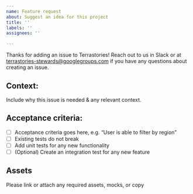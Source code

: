 ```yaml
---
name: Feature request
about: Suggest an idea for this project
title: ''
labels: ''
assignees: ''

---
```


Thanks for adding an issue to Terrastories! Reach out to us in Slack or at terrastories-stewards@googlegroups.com if you have any questions about creating an issue.

## Context:
Include why this issue is needed & any relevant context.

## Acceptance criteria:

- [ ] Acceptance criteria goes here, e.g. “User is able to filter by region”
- [ ] Existing tests do not break
- [ ] Add unit tests for any new functionality
- [ ] \(Optional) Create an integration test for any new feature

## Assets
Please link or attach any required assets, mocks, or copy
